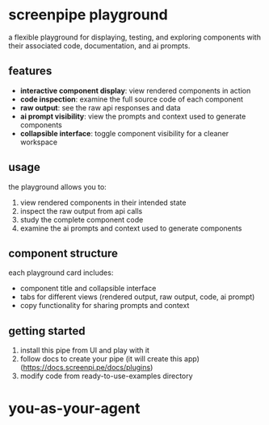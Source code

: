 # screenpipe playground

a flexible playground for displaying, testing, and exploring components with their associated code, documentation, and ai prompts.

<!-- <img width="1312" alt="screenshot of component playground" src="https://github.com/user-attachments/assets/3e5abd07-0a3c-4c3b-8351-5107beb4fb10"> -->

## features

- **interactive component display**: view rendered components in action
- **code inspection**: examine the full source code of each component
- **raw output**: see the raw api responses and data
- **ai prompt visibility**: view the prompts and context used to generate components
- **collapsible interface**: toggle component visibility for a cleaner workspace

## usage

the playground allows you to:

1. view rendered components in their intended state
2. inspect the raw output from api calls
3. study the complete component code
4. examine the ai prompts and context used to generate components

## component structure

each playground card includes:
- component title and collapsible interface
- tabs for different views (rendered output, raw output, code, ai prompt)
- copy functionality for sharing prompts and context

## getting started

1. install this pipe from UI and play with it
2. follow docs to create your pipe (it will create this app) (https://docs.screenpi.pe/docs/plugins)
3. modify code from ready-to-use-examples directory

# you-as-your-agent
